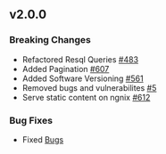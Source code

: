 ## v2.0.0

### Breaking Changes

- Refactored Resql Queries [#483](https://github.com/buerokratt/Buerokratt-Chatbot/issues/483)
- Added Pagination [#607](https://github.com/buerokratt/Buerokratt-Chatbot/issues/607)
- Added Software Versioning [#561](https://github.com/buerokratt/Buerokratt-Chatbot/issues/561)
- Removed bugs and vulnerabilites [#5](https://github.com/buerokratt/Test-Driven-Development/issues/5)
- Serve static content on ngnix [#612](https://github.com/buerokratt/Buerokratt-Chatbot/issues/612)

### Bug Fixes

- Fixed [Bugs](https://github.com/orgs/buerokratt/projects/47/views/37?filterQuery=label%3A%22v2.0%22+label%3Abug+repo%3A%22buerokratt%2FBuerokratt-Chatbot%22)
